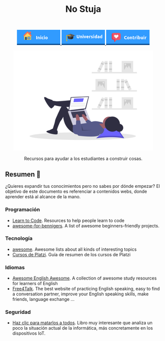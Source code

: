 <h1 align="center"> No Stuja </h1> <br>
<p align="center">
          <a 		href="../README.md">
  <img alt="Inicio" title="Inicio" src="../imagenes/boton-inicio.png" width="140">
  </a>
      <a 		href="../universidad">
  <img alt="Universidad" title="Universidad" src="../imagenes/boton-universidad.png" width="140">
  </a>
        <a 		href="../doc/CONTRIBUIR.md">
  <img alt="Contribuir" title="Contribuir" src="../imagenes/boton-contribuir.png" width="140">
  </a>
</p>
<p align="center">
    <img alt="No-Stuja" title="No-Stuja" src="../imagenes/no-stuja.png" width="450">
</p>

<p align="center">Recursos para ayudar a los estudiantes a construir cosas.</p>




## Resumen  📖

¿Quieres expandir tus conocimientos pero no sabes por dónde empezar? El objetivo de este documento es referenciar a contenidos webs, donde aprender está al alcance de la mano. 



### Programación

* [Learn to Code](https://github.com/collections/learn-to-code). Resources to help people learn to code
* [awesome-for-bennigers](https://github.com/MunGell/awesome-for-beginners). A list of awesome beginners-friendly projects.



### Tecnología

* [awesome](https://github.com/sindresorhus/awesome). Awesome lists about all kinds of interesting topics
* [Cursos de Platzi](https://github.com/MineiToshio/CursosPlatzi). Guía de resumen de los cursos de Platzi



### Idiomas

* [Awesome English Awesome](https://github.com/yvoronoy/awesome-english). A collection of awesome study resources for learners of English
* [Free4Talk](https://www.free4talk.com/). The best website of practicing English speaking, easy to find a conversation partner, improve your English speaking skills, make friends, language exchange ...

### Seguridad
* [Haz clic para matarlos a todos](https://www.amazon.es/clic-aquí-para-matarlos-todos-ebook/dp/B07QQGBH7X). Libro muy interesante que analiza un poco la situación actual de la informática, más concretamente en los dispositivos IoT.
